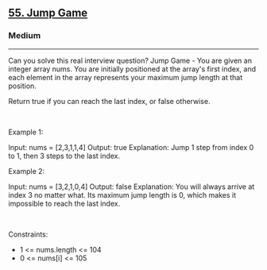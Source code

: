 <h2><a href="https://leetcode.com/problems/jump-game/">55. Jump Game</a></h2><h3>Medium</h3><hr>Can you solve this real interview question? Jump Game - You are given an integer array nums. You are initially positioned at the array's first index, and each element in the array represents your maximum jump length at that position.

Return true if you can reach the last index, or false otherwise.

 

Example 1:


Input: nums = [2,3,1,1,4]
Output: true
Explanation: Jump 1 step from index 0 to 1, then 3 steps to the last index.


Example 2:


Input: nums = [3,2,1,0,4]
Output: false
Explanation: You will always arrive at index 3 no matter what. Its maximum jump length is 0, which makes it impossible to reach the last index.


 

Constraints:

 * 1 <= nums.length <= 104
 * 0 <= nums[i] <= 105